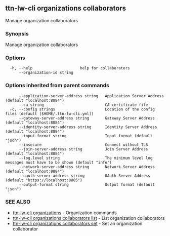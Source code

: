 ## ttn-lw-cli organizations collaborators

Manage organization collaborators

### Synopsis

Manage organization collaborators

### Options

```
  -h, --help                     help for collaborators
      --organization-id string   
```

### Options inherited from parent commands

```
      --application-server-address string   Application Server Address (default "localhost:8884")
      --ca string                           CA certificate file
  -c, --config strings                      Location of the config files (default [$HOME/.ttn-lw-cli.yml])
      --gateway-server-address string       Gateway Server Address (default "localhost:8884")
      --identity-server-address string      Identity Server Address (default "localhost:8884")
      --input-format string                 Input format (default "json")
      --insecure                            Connect without TLS
      --join-server-address string          Join Server Address (default "localhost:8884")
      --log.level string                    The minimum level log messages must have to be shown (default "info")
      --network-server-address string       Network Server Address (default "localhost:8884")
      --oauth-server-address string         OAuth Server Address (default "https://localhost:8885")
      --output-format string                Output format (default "json")
```

### SEE ALSO

* [ttn-lw-cli organizations](ttn-lw-cli_organizations.md)	 - Organization commands
* [ttn-lw-cli organizations collaborators list](ttn-lw-cli_organizations_collaborators_list.md)	 - List organization collaborators
* [ttn-lw-cli organizations collaborators set](ttn-lw-cli_organizations_collaborators_set.md)	 - Set an organization collaborator

